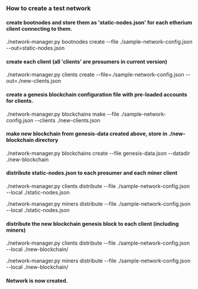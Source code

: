 
### How to create a test network 

#### create bootnodes and store them as 'static-nodes.json' for each etherium client connecting to them.
./network-manager.py bootnodes create --file ./sample-network-config.json --out=static-nodes.json
#### create each client (all 'clients' are prosumers in current version)
./network-manager.py clients create --file=./sample-network-config.json --out=./new-clients.json
#### create a genesis blockchain configuration file with pre-loaded accounts for clients.
./network-manager.py blockchains make --file ./sample-network-config.json --clients ./new-clients.json

#### make new blockchain from genesis-data created above, store in ./new-blockchain  directory
./network-manager.py blockchains create --file genesis-data.json --datadir ./new-blockchain

#### distribute static-nodes.json to each prosumer and each miner client 
./network-manager.py clients distribute --file ./sample-network-config.json --local ./static-nodes.json

./network-manager.py miners distribute --file ./sample-network-config.json --local ./static-nodes.json

#### distribute the new blockchain genesis block to each client (including miners)
./network-manager.py clients distribute --file ./sample-network-config.json --local ./new-blockchain/

./network-manager.py miners distribute --file ./sample-network-config.json --local ./new-blockchain/

#### Network is now created. 
